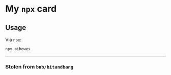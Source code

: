 # My `npx` card

## Usage

Via `npx`:

```bash
npx aihowes
```

---

### Stolen from `bnb/bitandbang`